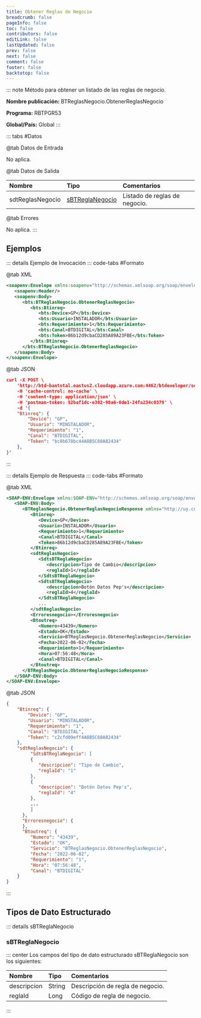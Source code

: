 ```yaml
---
title: Obtener Reglas de Negocio
breadcrumb: false
pageInfo: false
toc: false
contributors: false
editLink: false
lastUpdated: false
prev: false
next: false
comment: false
footer: false
backtotop: false
---
```


<!-- ABRE DATOS DEL MÉTODO -->
::: note Método para obtener un listado de las reglas de negocio.

**Nombre publicación:** BTReglasNegocio.ObtenerReglasNegocio

**Programa:** RBTPGR53

**Global/País:** Global
:::
<!-- CIERRA DATOS DEL MÉTODO -->

<!-- ABRE TABLA DE DATOS -->
::: tabs #Datos 

@tab Datos de Entrada

No aplica.

@tab Datos de Salida

Nombre | Tipo | Comentarios
:--------- | :--------- | :---------
sdtReglasNegocio | [sBTReglaNegocio](#sbtreglanegocio) | Listado de reglas de negocio.

@tab Errores

No aplica.
::: 
<!-- CIERRA TABLA DE DATOS -->

## **Ejemplos**

<!-- ABRE EJEMPLO DE INVOCACIÓN -->
::: details Ejemplo de Invocación 
::: code-tabs #Formato

@tab XML
```xml
<soapenv:Envelope xmlns:soapenv="http://schemas.xmlsoap.org/soap/envelope/" xmlns:bts="http://uy.com.dlya.bantotal/BTSOA/">
   <soapenv:Header/>
   <soapenv:Body>
      <bts:BTReglasNegocio.ObtenerReglasNegocio>
         <bts:Btinreq>
            <bts:Device>GP</bts:Device>
            <bts:Usuario>INSTALADOR</bts:Usuario>
            <bts:Requerimiento>1</bts:Requerimiento>
            <bts:Canal>BTDIGITAL</bts:Canal>
            <bts:Token>86b12d9cbaCD285A89A23FBE</bts:Token>
         </bts:Btinreq>
      </bts:BTReglasNegocio.ObtenerReglasNegocio>
   </soapenv:Body>
</soapenv:Envelope>
```

@tab JSON
```json
curl -X POST \
    'http://btd-bantotal.eastus2.cloudapp.azure.com:4462/btdeveloper/servlet/com.dlya.bantotal.odwsbt_BTReglasNegocio?ObtenerReglasNegocio' \
    -H 'cache-control: no-cache' \
    -H 'content-type: application/json' \
    -H 'postman-token: 52baf1dc-e302-90a6-0de1-24fa234c0379' \
    -d '{
    "Btinreq": {
        "Device": "GP",
        "Usuario": "MINSTALADOR",
        "Requerimiento": "1",
        "Canal": "BTDIGITAL",
        "Token": "bc8b678bc44A8B5C60A82434"
    },
}'
```
:::
<!-- CIERRA EJEMPLO DE INVOCACIÓN -->

<!-- ABRE EJEMPLO DE RESPUESTA -->
::: details Ejemplo de Respuesta 
::: code-tabs #Formato

@tab XML
```xml
<SOAP-ENV:Envelope xmlns:SOAP-ENV="http://schemas.xmlsoap.org/soap/envelope/" xmlns:xsd="http://www.w3.org/2001/XMLSchema" xmlns:SOAP-ENC="http://schemas.xmlsoap.org/soap/encoding/" xmlns:xsi="http://www.w3.org/2001/XMLSchema-instance">
   <SOAP-ENV:Body>
      <BTReglasNegocio.ObtenerReglasNegocioResponse xmlns="http://uy.com.dlya.bantotal/BTSOA/">
         <Btinreq>
            <Device>GP</Device>
            <Usuario>INSTALADOR</Usuario>
            <Requerimiento>1</Requerimiento>
            <Canal>BTDIGITAL</Canal>
            <Token>86b12d9cbaCD285A89A23FBE</Token>
         </Btinreq>
         <sdtReglasNegocio>
            <SdtsBTReglaNegocio>
               <descripcion>Tipo de Cambio</descripcion>
               <reglaId>1</reglaId>
            </SdtsBTReglaNegocio>
            <SdtsBTReglaNegocio>
               <descripcion>Botón Datos Pep's</descripcion>
               <reglaId>4</reglaId>
            </SdtsBTReglaNegocio>
            ...
         </sdtReglasNegocio>
         <Erroresnegocio></Erroresnegocio>
         <Btoutreq>
            <Numero>43439</Numero>
            <Estado>OK</Estado>
            <Servicio>BTReglasNegocio.ObtenerReglasNegocio</Servicio>
            <Fecha>2022-06-02</Fecha>
            <Requerimiento>1</Requerimiento>
            <Hora>07:56:48</Hora>
            <Canal>BTDIGITAL</Canal>
         </Btoutreq>
      </BTReglasNegocio.ObtenerReglasNegocioResponse>
   </SOAP-ENV:Body>
</SOAP-ENV:Envelope>
```

@tab JSON
```json
{
    "Btinreq": {
        "Device": "GP",
        "Usuario": "MINSTALADOR",
        "Requerimiento": "1",
        "Canal": "BTDIGITAL",
        "Token": "c2cfd09eff4A8B5C60A82434"
    },
    "sdtReglasNegocio": {
         "SdtsBTReglaNegocio": [
         { 
            "descripcion": "Tipo de Cambio", 
            "reglaId": "1" 
         }, 
         { 
            "descripcion": "Botón Datos Pep's", 
            "reglaId": "4" 
         },
         ...
         ]
      },
      "Erroresnegocio": { 
      }, 
      "Btoutreq": { 
         "Numero": "43439", 
         "Estado": "OK", 
         "Servicio": "BTReglasNegocio.ObtenerReglasNegocio", 
         "Fecha": "2022-06-02", 
         "Requerimiento": "1", 
         "Hora": "07:56:48", 
         "Canal": "BTDIGITAL" 
    } 
}
```
::: 
<!-- CIERRA EJEMPLO DE RESPUESTA -->

## **Tipos de Dato Estructurado**

<!-- ABRE SDT --> 
::: details sBTReglaNegocio  

### sBTReglaNegocio

::: center 
Los campos del tipo de dato estructurado sBTReglaNegocio son los siguientes: 

Nombre | Tipo | Comentarios 
:--------- | :----------- | :----------- 
descripcion | String | Descripción de regla de negocio.
reglaId | Long | Código de regla de negocio. 
:::
<!-- CIERRA SDT -->